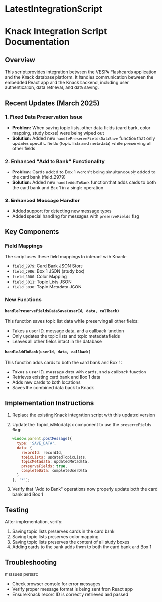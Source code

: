 # LatestIntegrationScript
# Knack Integration Script Documentation

## Overview
This script provides integration between the VESPA Flashcards application and the Knack database platform. It handles communication between the embedded React app and the Knack backend, including user authentication, data retrieval, and data saving.

## Recent Updates (March 2025)

### 1. Fixed Data Preservation Issue
- **Problem:** When saving topic lists, other data fields (card bank, color mapping, study boxes) were being wiped out
- **Solution:** Added new `handlePreserveFieldsDataSave` function that only updates specific fields (topic lists and metadata) while preserving all other fields

### 2. Enhanced "Add to Bank" Functionality 
- **Problem:** Cards added to Box 1 weren't being simultaneously added to the card bank (field_2979)
- **Solution:** Added new `handleAddToBank` function that adds cards to both the card bank and Box 1 in a single operation

### 3. Enhanced Message Handler
- Added support for detecting new message types
- Added special handling for messages with `preserveFields` flag

## Key Components

### Field Mappings
The script uses these field mappings to interact with Knack:
- `field_2979`: Card Bank JSON Store
- `field_2986`: Box 1 JSON (study box)
- `field_3000`: Color Mapping
- `field_3011`: Topic Lists JSON
- `field_3030`: Topic Metadata JSON

### New Functions

#### `handlePreserveFieldsDataSave(userId, data, callback)`
This function saves topic list data while preserving all other fields:
- Takes a user ID, message data, and a callback function
- Only updates the topic lists and topic metadata fields
- Leaves all other fields intact in the database

#### `handleAddToBank(userId, data, callback)`
This function adds cards to both the card bank and Box 1:
- Takes a user ID, message data with cards, and a callback function
- Retrieves existing card bank and Box 1 data
- Adds new cards to both locations
- Saves the combined data back to Knack

## Implementation Instructions

1. Replace the existing Knack integration script with this updated version
2. Update the TopicListModal.jsx component to use the `preserveFields` flag:
   ```javascript
   window.parent.postMessage({
     type: 'SAVE_DATA',
     data: {
       recordId: recordId,
       topicLists: updatedTopicLists,
       topicMetadata: updatedMetadata,
       preserveFields: true,
       completeData: completeUserData
     }
   }, '*');
   ```

3. Verify that "Add to Bank" operations now properly update both the card bank and Box 1

## Testing

After implementation, verify:
1. Saving topic lists preserves cards in the card bank
2. Saving topic lists preserves color mapping
3. Saving topic lists preserves the content of all study boxes
4. Adding cards to the bank adds them to both the card bank and Box 1

## Troubleshooting

If issues persist:
- Check browser console for error messages
- Verify proper message format is being sent from React app
- Ensure Knack record ID is correctly retrieved and passed


